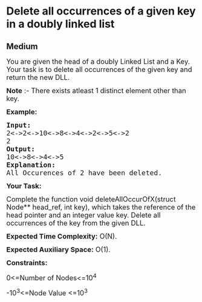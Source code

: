 # Delete all occurrences of a given key in a doubly linked list
## Medium
<div class="problems_problem_content__Xm_eO"><p dir="ltr"><span style="font-size:18px">You are given the head of a doubly Linked List and a Key. Your task is to delete all occurrences of the given key and return the new DLL.</span></p>

<p dir="ltr"><span style="font-size:18px"><strong>Note</strong> :- There exists atleast 1 distinct element other than key.</span></p>

<p dir="ltr"><strong><span style="font-size:18px">Example:</span></strong></p>

<pre><span style="font-size:18px"><strong>Input:</strong> </span>
<span style="font-size:18px">2&lt;-&gt;2&lt;-&gt;10&lt;-&gt;8&lt;-&gt;4&lt;-&gt;2&lt;-&gt;5&lt;-&gt;2</span>
<span style="font-size:18px">2</span>
<span style="font-size:18px"><strong>Output:</strong> </span>
<span style="font-size:18px">10&lt;-&gt;8&lt;-&gt;4&lt;-&gt;5</span>
<strong><span style="font-size:18px">Explanation: </span></strong>
<span style="font-size:18px">All Occurences of 2 have been deleted.
</span></pre>

<p dir="ltr"><strong><span style="font-size:18px">Your Task:</span></strong></p>

<p dir="ltr"><span style="font-size:18px">Complete the function void deleteAllOccurOfX(struct Node** head_ref, int key), which takes the reference of the head pointer and an integer value key. Delete all occurrences of the key from the given DLL.</span></p>

<p dir="ltr"><span style="font-size:18px"><strong>Expected Time Complexity:</strong> O(N).</span></p>

<p dir="ltr"><span style="font-size:18px"><strong>Expected Auxiliary Space:</strong> O(1).</span></p>

<p dir="ltr"><strong><span style="font-size:18px">Constraints:</span></strong></p>

<p dir="ltr"><span style="font-size:18px">0&lt;=Number of Nodes&lt;=10<sup>4</sup></span></p>

<p dir="ltr"><span style="font-size:18px">-10<sup>3</sup>&lt;=Node Value &lt;=10<sup>3</sup></span></p>

<p>&nbsp;</p>
</div>